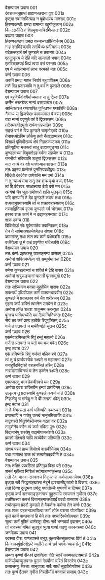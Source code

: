 वैशम्पायन उवाच	001  
देवराजमनुप्राप्तं ब्राह्मणच्छद्मना वृषः	001a  
दृष्ट्वा स्वागतमित्याह न बुबोधास्य मानसम्	001c  
हिरण्यकण्ठीः प्रमदा ग्रामान्वा बहुगोकुलान्	002a  
किं ददानीति तं विप्रमुवाचाधिरथिस्ततः	002c  
ब्राह्मण उवाच	003  
हिरण्यकण्ठ्यः प्रमदा यच्चान्यत्प्रीतिवर्धनम्	003a  
नाहं दत्तमिहेच्छामि तदर्थिभ्यः प्रदीयताम्	003c  
यदेतत्सहजं वर्म कुण्डले च तवानघ	004a  
एतदुत्कृत्य मे देहि यदि सत्यव्रतो भवान्	004c  
एतदिच्छाम्यहं क्षिप्रं त्वया दत्तं परन्तप	005a  
एष मे सर्वलाभानां लाभः परमको मतः	005c  
कर्ण उवाच	006  
अवनिं प्रमदा गाश्च निर्वापं बहुवार्षिकम्	006a  
तत्ते विप्र प्रदास्यामि न तु वर्म न कुण्डले	006c  
वैशम्पायन उवाच	007  
एवं बहुविधैर्वाक्यैर्याच्यमानः स तु द्विजः	007a  
कर्णेन भरतश्रेष्ठ नान्यं वरमयाचत	007c  
सान्त्वितश्च यथाशक्ति पूजितश्च यथाविधि	008a  
नैवान्यं स द्विजश्रेष्ठः कामयामास वै वरम्	008c  
यदा नान्यं प्रवृणुते वरं वै द्विजसत्तमः	009a  
तदैनमब्रवीद्भूयो राधेयः प्रहसन्निव	009c  
सहजं वर्म मे विप्र कुण्डले चामृतोद्भवे	010a  
तेनावध्योऽस्मि लोकेषु ततो नैतद्ददाम्यहम्	010c  
विशालं पृथिवीराज्यं क्षेमं निहतकण्टकम्	011a  
प्रतिगृह्णीष्व मत्तस्त्वं साधु ब्राह्मणपुङ्गव	011c  
कुण्डलाभ्यां विमुक्तोऽहं वर्मणा सहजेन च	012a  
गमनीयो भविष्यामि शत्रूणां द्विजसत्तम	012c  
यदा नान्यं वरं वव्रे भगवान्पाकशासनः	013a  
ततः प्रहस्य कर्णस्तं पुनरित्यब्रवीद्वचः	013c  
विदितो देवदेवेश प्रागेवासि मम प्रभो	014a  
न तु न्याय्यं मया दातुं तव शक्र वृथा वरम्	014c  
त्वं हि देवेश्वरः साक्षात्त्वया देयो वरो मम	015a  
अन्येषां चैव भूतानामीश्वरो ह्यसि भूतकृत्	015c  
यदि दास्यामि ते देव कुण्डले कवचं तथा	016a  
वध्यतामुपयास्यामि त्वं च शक्रावहास्यताम्	016c  
तस्माद्विनिमयं कृत्वा कुण्डले वर्म चोत्तमम्	017a  
हरस्व शक्र कामं मे न दद्यामहमन्यथा	017c  
शक्र उवाच	018  
विदितोऽहं रवेः पूर्वमायन्नेव तवान्तिकम्	018a  
तेन ते सर्वमाख्यातमेवमेतन्न संशयः	018c  
काममस्तु तथा तात तव कर्ण यथेच्छसि	019a  
वर्जयित्वा तु मे वज्रं प्रवृणीष्व यदिच्छसि	019c  
वैशम्पायन उवाच	020  
ततः कर्णः प्रहृष्टस्तु उपसङ्गम्य वासवम्	020a  
अमोघां शक्तिमभ्येत्य वव्रे सम्पूर्णमानसः	020c  
कर्ण उवाच	021  
वर्मणा कुण्डलाभ्यां च शक्तिं मे देहि वासव	021a  
अमोघां शत्रुसङ्घानां घातनीं पृतनामुखे	021c  
वैशम्पायन उवाच	022  
ततः सञ्चिन्त्य मनसा मुहूर्तमिव वासवः	022a  
शक्त्यर्थं पृथिवीपाल कर्णं वाक्यमथाब्रवीत्	022c  
कुण्डले मे प्रयच्छस्व वर्म चैव शरीरजम्	023a  
गृहाण कर्ण शक्तिं त्वमनेन समयेन मे	023c  
अमोघा हन्ति शतशः शत्रून्मम करच्युता	024a  
पुनश्च पाणिमभ्येति मम दैत्यान्विनिघ्नतः	024c  
सेयं तव करं प्राप्य हत्वैकं रिपुमूर्जितम्	025a  
गर्जन्तं प्रतपन्तं च मामेवैष्यति सूतज	025c  
कर्ण उवाच	026  
एकमेवाहमिच्छामि रिपुं हन्तुं महाहवे	026a  
गर्जन्तं प्रतपन्तं च यतो मम भयं भवेत्	026c  
इन्द्र उवाच	027  
एकं हनिष्यसि रिपुं गर्जन्तं बलिनं रणे	027a  
त्वं तु यं प्रार्थयस्येकं रक्ष्यते स महात्मना	027c  
यमाहुर्वेदविद्वांसो वराहमजितं हरिम्	028a  
नारायणमचिन्त्यं च तेन कृष्णेन रक्ष्यते	028c  
कर्ण उवाच	029  
एवमप्यस्तु भगवन्नेकवीरवधे मम	029a  
अमोघा प्रवरा शक्तिर्येन हन्यां प्रतापिनम्	029c  
उत्कृत्य तु प्रदास्यामि कुण्डले कवचं च ते	030a  
निकृत्तेषु च गात्रेषु न मे बीभत्सता भवेत्	030c  
इन्द्र उवाच	031  
न ते बीभत्सता कर्ण भविष्यति कथञ्चन	031a  
व्रणश्चापि न गात्रेषु यस्त्वं नानृतमिच्छसि	031c  
यादृशस्ते पितुर्वर्णस्तेजश्च वदतां वर	032a  
तादृशेनैव वर्णेन त्वं कर्ण भविता पुनः	032c  
विद्यमानेषु शस्त्रेषु यद्यमोघामसंशये	033a  
प्रमत्तो मोक्ष्यसे चापि त्वय्येवैषा पतिष्यति	033c  
कर्ण उवाच	034  
संशयं परमं प्राप्य विमोक्ष्ये वासवीमिमाम्	034a  
यथा मामात्थ शक्र त्वं सत्यमेतद्ब्रवीमि ते	034c  
वैशम्पायन उवाच	035  
ततः शक्तिं प्रज्वलितां प्रतिगृह्य विशां पते	035a  
शस्त्रं गृहीत्वा निशितं सर्वगात्राण्यकृन्तत	035c  
ततो देवा मानवा दानवाश्च निकृन्तन्तं कर्णमात्मानमेवम्	036a  
दृष्ट्वा सर्वे सिद्धसङ्घाश्च नेदुर्न ह्यस्यासीद्दुःखजो वै विकारः	036c  
ततो दिव्या दुन्दुभयः प्रणेदुः पपातोच्चैः पुष्पवर्षं च दिव्यम्	037a  
दृष्ट्वा कर्णं शस्त्रसङ्कृत्तगात्रं मुहुश्चापि स्मयमानं नृवीरम्	037c  
ततश्छित्त्वा कवचं दिव्यमङ्गात्तथैवार्द्रं प्रददौ वासवाय	038a  
तथोत्कृत्य प्रददौ कुण्डले ते वैकर्तनः कर्मणा तेन कर्णः	038c  
ततः शक्रः प्रहसन्वञ्चयित्वा कर्णं लोके यशसा योजयित्वा	039a  
कृतं कार्यं पाण्डवानां हि मेने ततः पश्चाद्दिवमेवोत्पपात	039c  
श्रुत्वा कर्णं मुषितं धार्तराष्ट्रा दीनाः सर्वे भग्नदर्पा इवासन्	040a  
तां चावस्थां गमितं सूतपुत्रं श्रुत्वा पार्था जहृषुः काननस्थाः	040c  
जनमेजय उवाच	041  
क्वस्था वीराः पाण्डवास्ते बभूवुः कुतश्चैतच्छ्रुतवन्तः प्रियं ते	041a  
किं वाकार्षुर्द्वादशेऽब्दे व्यतीते तन्मे सर्वं भगवान्व्याकरोतु	041c  
वैशम्पायन उवाच	042  
लब्ध्वा कृष्णां सैन्धवं द्रावयित्वा विप्रैः सार्धं काम्यकादाश्रमात्ते	042a  
मार्कण्डेयाच्छ्रुतवन्तः पुराणं देवर्षीणां चरितं विस्तरेण	042c  
प्रत्याजग्मुः सरथाः सानुयात्राः सर्वैः सार्धं सूदपौरोगवैश्च	043a  
ततः पुण्यं द्वैतवनं नृवीरा निस्तीर्योग्रं वनवासं समग्रम्	043c  
